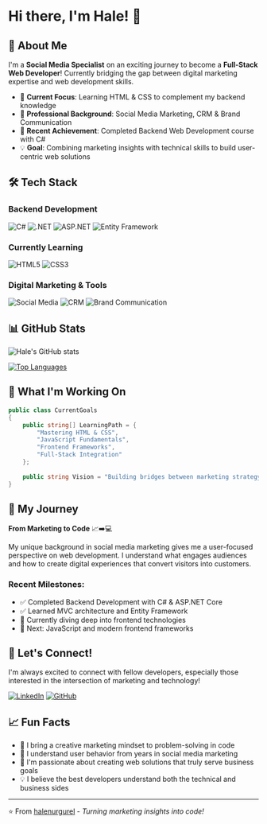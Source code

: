 # Hi there, I'm Hale! 👋

## 🚀 About Me

I'm a **Social Media Specialist** on an exciting journey to become a **Full-Stack Web Developer**! Currently bridging the gap between digital marketing expertise and web development skills.

- 🎯 **Current Focus**: Learning HTML & CSS to complement my backend knowledge
- 💼 **Professional Background**: Social Media Marketing, CRM & Brand Communication
- 🌱 **Recent Achievement**: Completed Backend Web Development course with C#
- 💡 **Goal**: Combining marketing insights with technical skills to build user-centric web solutions

## 🛠️ Tech Stack

### Backend Development
![C#](https://img.shields.io/badge/C%23-239120?style=for-the-badge&logo=c-sharp&logoColor=white)
![.NET](https://img.shields.io/badge/.NET-5C2D91?style=for-the-badge&logo=.net&logoColor=white)
![ASP.NET](https://img.shields.io/badge/ASP.NET-5C2D91?style=for-the-badge&logo=.net&logoColor=white)
![Entity Framework](https://img.shields.io/badge/Entity%20Framework-5C2D91?style=for-the-badge&logo=.net&logoColor=white)

### Currently Learning
![HTML5](https://img.shields.io/badge/HTML5-E34F26?style=for-the-badge&logo=html5&logoColor=white)
![CSS3](https://img.shields.io/badge/CSS3-1572B6?style=for-the-badge&logo=css3&logoColor=white)

### Digital Marketing & Tools
![Social Media](https://img.shields.io/badge/Social%20Media%20Marketing-4267B2?style=for-the-badge&logo=facebook&logoColor=white)
![CRM](https://img.shields.io/badge/CRM-00A4EF?style=for-the-badge&logo=salesforce&logoColor=white)
![Brand Communication](https://img.shields.io/badge/Brand%20Communication-FF6B6B?style=for-the-badge&logo=brandfolder&logoColor=white)

## 📊 GitHub Stats

![Hale's GitHub stats](https://github-readme-stats.vercel.app/api?username=halenurgurel&show_icons=true&theme=radical)

[![Top Languages](https://github-readme-stats.vercel.app/api/top-langs/?username=halenurgurel&layout=compact&theme=radical)](https://github.com/anuraghazra/github-readme-stats)

## 🎯 What I'm Working On

```csharp
public class CurrentGoals 
{
    public string[] LearningPath = { 
        "Mastering HTML & CSS",
        "JavaScript Fundamentals", 
        "Frontend Frameworks",
        "Full-Stack Integration"
    };
    
    public string Vision = "Building bridges between marketing strategy and technical implementation";
}
```

## 🌟 My Journey

**From Marketing to Code** 📈➡️💻

My unique background in social media marketing gives me a user-focused perspective on web development. I understand what engages audiences and how to create digital experiences that convert visitors into customers.

### Recent Milestones:
- ✅ Completed Backend Development with C# & ASP.NET Core
- ✅ Learned MVC architecture and Entity Framework
- 🔄 Currently diving deep into frontend technologies
- 🎯 Next: JavaScript and modern frontend frameworks

## 💬 Let's Connect!

I'm always excited to connect with fellow developers, especially those interested in the intersection of marketing and technology!

[![LinkedIn](https://img.shields.io/badge/LinkedIn-0077B5?style=for-the-badge&logo=linkedin&logoColor=white)](https://linkedin.com/in/halenurgurel)
[![GitHub](https://img.shields.io/badge/GitHub-100000?style=for-the-badge&logo=github&logoColor=white)](https://github.com/halenurgurel)

## 📈 Fun Facts

- 🎨 I bring a creative marketing mindset to problem-solving in code
- 📱 I understand user behavior from years in social media marketing
- 🚀 I'm passionate about creating web solutions that truly serve business goals
- 💡 I believe the best developers understand both the technical and business sides

---

⭐️ From [halenurgurel](https://github.com/halenurgurel) - *Turning marketing insights into code!*
